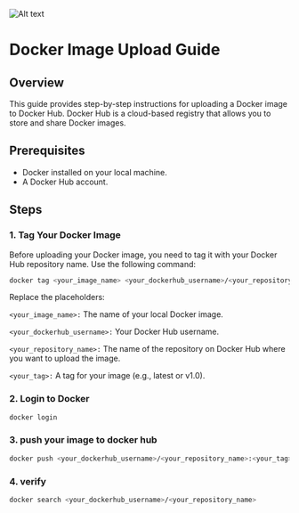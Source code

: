 ![Alt text](https://upload.wikimedia.org/wikipedia/commons/e/ea/Docker_%28container_engine%29_logo_%28cropped%29.png)

# Docker Image Upload Guide

## Overview

This guide provides step-by-step instructions for uploading a Docker image to Docker Hub. Docker Hub is a cloud-based registry that allows you to store and share Docker images.

## Prerequisites

- Docker installed on your local machine.
- A Docker Hub account.

## Steps

### 1. Tag Your Docker Image

Before uploading your Docker image, you need to tag it with your Docker Hub repository name. Use the following command:

```bash
docker tag <your_image_name> <your_dockerhub_username>/<your_repository_name>:<your_tag>
```
Replace the placeholders:

`<your_image_name>:` The name of your local Docker image.

`<your_dockerhub_username>:` Your Docker Hub username.

`<your_repository_name>:` The name of the repository on Docker Hub where you want to upload the image.

`<your_tag>:` A tag for your image (e.g., latest or v1.0).


### 2. Login to Docker

```sh
docker login
```

### 3. push your image to docker hub

```sh
docker push <your_dockerhub_username>/<your_repository_name>:<your_tag>
```

### 4. verify
```sh
docker search <your_dockerhub_username>/<your_repository_name>
```